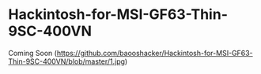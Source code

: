 # Hackintosh-for-MSI-GF63-Thin-9SC-400VN
Coming Soon
(https://github.com/baooshacker/Hackintosh-for-MSI-GF63-Thin-9SC-400VN/blob/master/1.jpg)
